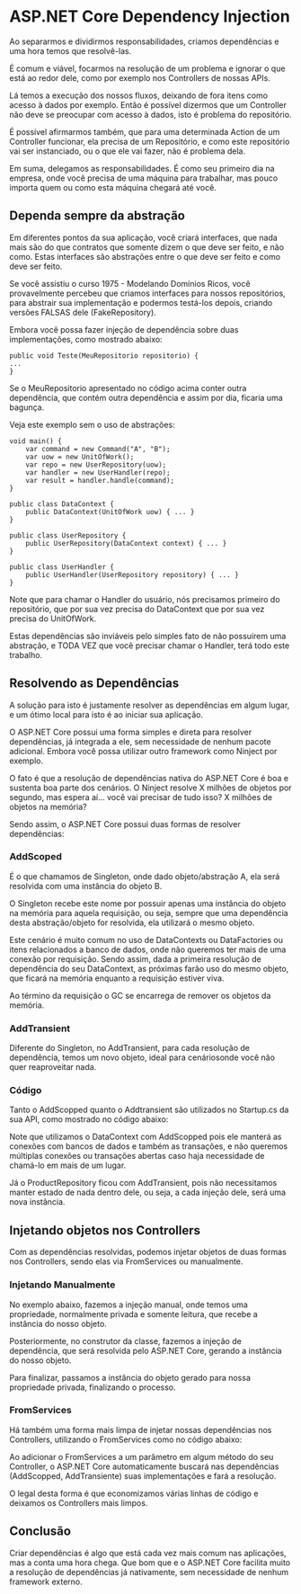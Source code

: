 ASP.NET Core Dependency Injection
=================================

Ao separarmos e dividirmos responsabilidades, criamos dependências e uma hora temos que resolvê-las.  
  
É comum e viável, focarmos na resolução de um problema e ignorar o que está ao redor dele, como por exemplo nos Controllers de nossas APIs.  
  
Lá temos a execução dos nossos fluxos, deixando de fora itens como acesso à dados por exemplo. Então é possível dizermos que um Controller não deve se preocupar com acesso à dados, isto é problema do repositório.  
  
É possível afirmarmos também, que para uma determinada Action de um Controller funcionar, ela precisa de um Repositório, e como este repositório vai ser instanciado, ou o que ele vai fazer, não é problema dela.  
  
Em suma, delegamos as responsabilidades. É como seu primeiro dia na empresa, onde você precisa de uma máquina para trabalhar, mas pouco importa quem ou como esta máquina chegará até você.

Dependa sempre da abstração
---------------------------

Em diferentes pontos da sua aplicação, você criará interfaces, que nada mais são do que contratos que somente dizem o que deve ser feito, e não como. Estas interfaces são abstrações entre o que deve ser feito e como deve ser feito.  
  
Se você assistiu o curso 1975 - Modelando Domínios Ricos, você provavelmente percebeu que criamos interfaces para nossos repositórios, para abstrair sua implementação e podermos testá-los depois, criando versões FALSAS dele (FakeRepository).  
  
Embora você possa fazer injeção de dependência sobre duas implementações, como mostrado abaixo:

    public void Teste(MeuRepositorio repositorio) {
    ...
    }

Se o MeuRepositorio apresentado no código acima conter outra dependência, que contém outra dependência e assim por dia, ficaria uma bagunça.  
  
Veja este exemplo sem o uso de abstrações:

    void main() {
        var command = new Command("A", "B");
        var uow = new UnitOfWork();
        var repo = new UserRepository(uow);
        var handler = new UserHandler(repo);
        var result = handler.handle(command);  
    }

    public class DataContext { 
        public DataContext(UnitOfWork uow) { ... }
    }

    public class UserRepository {
        public UserRepository(DataContext context) { ... }
    }

    public class UserHandler {
        public UserHandler(UserRepository repository) { ... }
    }

Note que para chamar o Handler do usuário, nós precisamos primeiro do repositório, que por sua vez precisa do DataContext que por sua vez precisa do UnitOfWork.  
  
Estas dependências são inviáveis pelo simples fato de não possuírem uma abstração, e TODA VEZ que você precisar chamar o Handler, terá todo este trabalho.

Resolvendo as Dependências
--------------------------

A solução para isto é justamente resolver as dependências em algum lugar, e um ótimo local para isto é ao iniciar sua aplicação.  
  
O ASP.NET Core possui uma forma simples e direta para resolver dependências, já integrada a ele, sem necessidade de nenhum pacote adicional. Embora você possa utilizar outro framework como Ninject por exemplo.  
  
O fato é que a resolução de dependências nativa do ASP.NET Core é boa e sustenta boa parte dos cenários. O Ninject resolve X milhões de objetos por segundo, mas espera aí... você vai precisar de tudo isso? X milhões de objetos na memória?  
  
Sendo assim, o ASP.NET Core possui duas formas de resolver dependências:

### AddScoped

É o que chamamos de Singleton, onde dado objeto/abstração A, ela será resolvida com uma instância do objeto B.  
  
O Singleton recebe este nome por possuir apenas uma instância do objeto na memória para aquela requisição, ou seja, sempre que uma dependência desta abstração/objeto for resolvida, ela utilizará o mesmo objeto.  
  
Este cenário é muito comum no uso de DataContexts ou DataFactories ou itens relacionados a banco de dados, onde não queremos ter mais de uma conexão por requisição. Sendo assim, dada a primeira resolução de dependência do seu DataContext, as próximas farão uso do mesmo objeto, que ficará na memória enquanto a requisição estiver viva.  
  
Ao término da requisição o GC se encarrega de remover os objetos da memória.

### AddTransient

Diferente do Singleton, no AddTransient, para cada resolução de dependência, temos um novo objeto, ideal para cenáriosonde você não quer reaproveitar nada.

### Código

Tanto o AddScopped quanto o Addtransient são utilizados no Startup.cs da sua API, como mostrado no código abaixo:

Note que utilizamos o DataContext com AddScopped pois ele manterá as conexões com bancos de dados e também as transações, e não queremos múltiplas conexões ou transações abertas caso haja necessidade de chamá-lo em mais de um lugar.  
  
Já o ProductRepository ficou com AddTransient, pois não necessitamos manter estado de nada dentro dele, ou seja, a cada injeção dele, será uma nova instância.

Injetando objetos nos Controllers
---------------------------------

Com as dependências resolvidas, podemos injetar objetos de duas formas nos Controllers, sendo elas via FromServices ou manualmente.

### Injetando Manualmente

No exemplo abaixo, fazemos a injeção manual, onde temos uma propriedade, normalmente privada e somente leitura, que recebe a instância do nosso objeto.

Posteriormente, no construtor da classe, fazemos a injeção de dependência, que será resolvida pelo ASP.NET Core, gerando a instância do nosso objeto.  
  
Para finalizar, passamos a instância do objeto gerado para nossa propriedade privada, finalizando o processo.

### FromServices

Há também uma forma mais limpa de injetar nossas dependências nos Controllers, utilizando o FromServices como no código abaixo:

Ao adicionar o FromServices a um parâmetro em algum método do seu Controller, o ASP.NET Core automaticamente buscará nas dependências (AddScopped, AddTransiente) suas implementações e fará a resolução.  
  
O legal desta forma é que economizamos várias linhas de código e deixamos os Controllers mais limpos.

Conclusão
---------

Criar dependências é algo que está cada vez mais comum nas aplicações, mas a conta uma hora chega. Que bom que e o ASP.NET Core facilita muito a resolução de dependências já nativamente, sem necessidade de nenhum framework externo.
